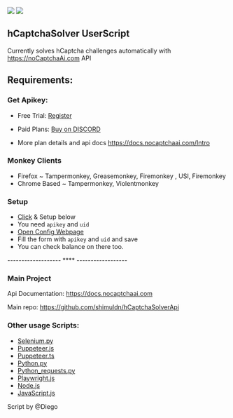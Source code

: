 <p>
<a href="https://t.me/noCaptchaAi" target="_blank"><img src="https://img.shields.io/badge/Telegram-2CA5E0?style=for-the-badge&logo=telegram&logoColor=white"></a>
<a href="https://discord.gg/E7FfzhZqzA" target="_blank"><img src="https://img.shields.io/badge/Discord-7289DA?style=for-the-badge&logo=discord&logoColor=white"></a>
</p>

## hCaptchaSolver UserScript
Currently solves hCaptcha challenges automatically with https://noCaptchaAi.com API


## Requirements:

### Get Apikey:

- Free Trial: [Register](https://nocaptchaai.com/register) 

- Paid Plans:  [Buy on DISCORD](https://discord.gg/E7FfzhZqzA)
 * More plan details and api docs https://docs.nocaptchaai.com/Intro

### Monkey Clients
 * Firefox ~ Tampermonkey, Greasemonkey, Firemonkey , USI, Firemonkey
 * Chrome Based ~ Tampermonkey, Violentmonkey


### Setup
- [Click](https://github.com/noCaptchaAi/hCaptchaSolver.user.js/raw/main/hCaptchaSolver.user.js) & Setup below
- You need `apikey` and `uid`
- [Open Config Webpage](https://config.nocaptchaai.com/)
- Fill the form with `apikey` and `uid` and save
- You can check balance on there too.
 


------------------- **** ------------------

### Main Project
Api Documentation: https://docs.nocaptchaai.com

Main repo: https://github.com/shimuldn/hCaptchaSolverApi

### Other usage Scripts:
- [Selenium.py](https://github.com/shimuldn/hCaptchaSolverApi/blob/main/usage_examples/example-selenium.py)
- [Puppeteer.js](https://github.com/shimuldn/hCaptchaSolverApi/blob/main/usage_examples/puppeteer.js)
- [Puppeteer.ts](https://github.com/shimuldn/hCaptchaSolverApi/blob/main/usage_examples/puppeteer.ts)
- [Python.py](https://github.com/shimuldn/hCaptchaSolverApi/blob/main/usage_examples/example2.py)
- [Python_requests.py](https://github.com/shimuldn/hCaptchaSolverApi/blob/main/usage_examples/python_requests.py)
- [Playwright.js](https://github.com/shimuldn/hCaptchaSolverApi/blob/main/usage_examples/playwright.js)
- [Node.js](https://github.com/shimuldn/hCaptchaSolverApi/blob/main/usage_examples/node.js)
- [JavaScript.js](https://github.com/shimuldn/hCaptchaSolverApi/blob/main/usage_examples/javascript.js)

Script by @Diego
